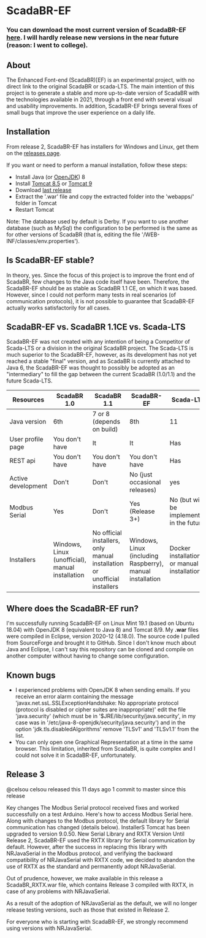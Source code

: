 # ScadaBR-EF

### You can download the most current version of ScadaBR-EF [here](https://github.com/celsou/ScadaBR-EF/releases/latest). I will hardly release new versions in the near future (reason: I went to college).

## About
The Enhanced Font-end (ScadaBR)[EF) is an experimental project, with no direct link to the original ScadaBR or scada-LTS. The main intention of this project is to generate a stable and more up-to-date version of ScadaBR with the technologies available in 2021, through a front end with several visual and usability improvements. In addition, ScadaBR-EF brings several fixes of small bugs that improve the user experience on a daily life.

## Installation
From release 2, ScadaBR-EF has installers for Windows and Linux, get them on the [releases page](https://github.com/celsou/ScadaBR-EF/releases/latest/).

If you want or need to perform a manual installation, follow these steps:
- Install Java (or [OpenJDK](https://adoptopenjdk.net/releases.html?variant=openjdk8&jvmVariant=hotspot)) 8
- Install [Tomcat 8.5](https://tomcat.apache.org/download-80.cgi) or [Tomcat 9](https://tomcat.apache.org/download-90.cgi)
- Download [last release](https://github.com/celsou/ScadaBR-EF/releases/latest/)
- Extract the '.war' file and copy the extracted folder into the 'webapps/' folder in Tomcat
- Restart Tomcat

Note: The database used by default is Derby. If you want to use another database (such as MySql) the configuration to be performed is the same as for other versions of ScadaBR (that is, editing the file '/WEB-INF/classes/env.properties').


## Is ScadaBR-EF stable?
In theory, yes. Since the focus of this project is to improve the front end of ScadaBR, few changes to the Java code itself have been. Therefore, the ScadaBR-EF should be as stable as ScadaBR 1.1 CE, on which it was based. However, since I could not perform many tests in real scenarios (of communication protocols), it is not possible to guarantee that ScadaBR-EF actually works satisfactorily for all cases.

## ScadaBR-EF vs. ScadaBR 1.1CE vs. Scada-LTS
ScadaBR-EF was not created with any intention of being a Competitor of Scada-LTS or a division in the original ScadaBR project. The Scada-LTS is much superior to the ScadaBR-EF, however, as its development has not yet reached a stable "final" version, and as ScadaBR is currently attached to Java 6, the ScadaBR-EF was thought to possibly be adopted as an "intermediary" to fill the gap between the current ScadaBR (1.0/1.1) and the future Scada-LTS.



Resources  | ScadaBR 1.0 | ScadaBR 1.1 | ScadaBR-EF | Scada-LTS
---------- | ----------- | ----------- | ---------- | ---------
Java version | 6th | 7 or 8 (depends on build) | 8th | 11
User profile page | You don't have | It | It | Has
REST api | You don't have | You don't have | You don't have | Has
Active development | Don't | Don't | No (just occasional releases) | yes
Modbus Serial | Yes | Don't | Yes (Release 3+) | No (but will be implemented in the future)
Installers | Windows, Linux (unofficial), manual installation | No official installers, only manual installation or unofficial installers | Windows, Linux (including Raspberry), manual installation | Docker installation or manual installation


## Where does the ScadaBR-EF run?
I'm successfully running ScadaBR-EF on Linux Mint 19.1 (based on Ubuntu 18.04) with OpenJDK 8 (equivalent to Java 8) and Tomcat 8/9.
My **.war** files were compiled in Eclipse, version 2020-12 (4.18.0).
The source code I pulled from SourceForge and brought it to GitHub. Since I don't know much about Java and Eclipse, I can't say this repository can be cloned and compile on another computer without having to change some configuration.

## Known bugs
- I experienced problems with OpenJDK 8 when sending emails. If you receive an error alarm containing the message 'javax.net.ssL.SSLExceptionHandshake: No appropriate protocol (protocol is disabled or cipher suites are inappropriate)' edit the file 'java.security' (which must be in '$JRE/lib/security/java.security', in my case was in '/etc/java-8-openjdk/security/java.security') and in the option 'jdk.tls.disabledAlgorithms' remove 'TLSv1' and 'TLSv1.1' from the list.
- You can only open one Graphical Representation at a time in the same browser. This limitation, inherited from ScadaBR, is quite complex and I could not solve it in ScadaBR-EF, unfortunately.

## Release 3

@celsou celsou released this 11 days ago 1 commit to master since this release

Key changes
The Modbus Serial protocol received fixes and worked successfully on a test Arduino. Here's how to access Modbus Serial here.
Along with changes to the Modbus protocol, the default library for Serial communication has changed (details below).
InstallerS Tomcat has been upgraded to version 9.0.50.
New Serial Library and RXTX Version
Until Release 2, ScadaBR-EF used the RXTX library for Serial communication by default. However, after the success in replacing this library with NRJavaSerial in the Modbus protocol, and verifying the backward compatibility of NRJavaSerial with RXTX code, we decided to abandon the use of RXTX as the standard and permanently adopt NRJavaSerial.



Out of prudence, however, we make available in this release a ScadaBR_RXTX.war file, which contains Release 3 compiled with RXTX, in case of any problems with NRJavaSerial.

As a result of the adoption of NRJavaSerial as the default, we will no longer release testing versions, such as those that existed in Release 2.

For everyone who is starting with ScadaBR-EF, we strongly recommend using versions with NRJavaSerial.

